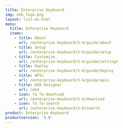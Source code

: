 ```yaml
---
title: Enterprise Keyboard
img: ekb_logo.png
layout: list-mx.html
menu:
  title: Enterprise Keyboard
  items:
    - title: About
      url: /enterprise-keyboard/3-6/guide/about
    - title: Setup
      url: /enterprise-keyboard/3-6/guide/setup
    - title: Customize
      url: /enterprise-keyboard/3-6/guide/settings
    - title: Deploy
      url: /enterprise-keyboard/3-6/guide/deploy
    - title: APIs
      url: /enterprise-keyboard/3-6/guide/apis
    - title: EKB Designer
      url: /ekd
    - icon: fa fa-download
      url: /enterprise-keyboard/3-6/download
    - icon: fa fa-search
      url: /enterprise-keyboard/3-6/search
product: Enterprise Keyboard
productversion: '3.9'
---
```

